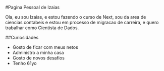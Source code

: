 #Pagina Pessoal de Izaias


Ola, eu sou Izaias, e estou fazendo o curso de Next, sou da area de ciencias
contabeis e estou em processo de migracao de carreira, e quero trabalhar como
Cientista de Dados.

##Curiosidades


- Gosto de ficar com meus netos
- Administro a minha casa
- Gosto de novos desafios
- Tenho 61yo
